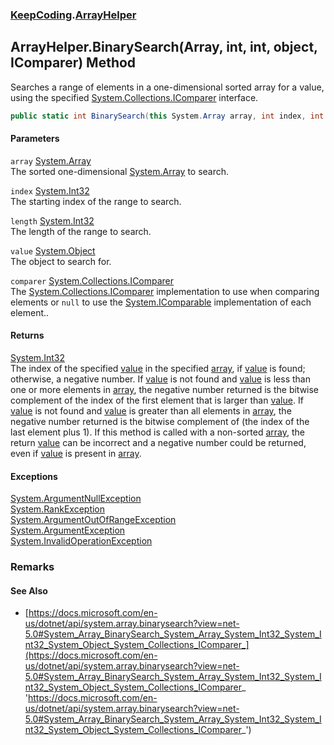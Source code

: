### [KeepCoding](KeepCoding.md 'KeepCoding').[ArrayHelper](KeepCoding_ArrayHelper.md 'KeepCoding.ArrayHelper')
## ArrayHelper.BinarySearch(Array, int, int, object, IComparer) Method
Searches a range of elements in a one-dimensional sorted array for a value, using the specified [System.Collections.IComparer](https://docs.microsoft.com/en-us/dotnet/api/System.Collections.IComparer 'System.Collections.IComparer') interface.  
```csharp
public static int BinarySearch(this System.Array array, int index, int length, object value, System.Collections.IComparer comparer);
```
#### Parameters
<a name='KeepCoding_ArrayHelper_BinarySearch(System_Array_int_int_object_System_Collections_IComparer)_array'></a>
`array` [System.Array](https://docs.microsoft.com/en-us/dotnet/api/System.Array 'System.Array')  
The sorted one-dimensional [System.Array](https://docs.microsoft.com/en-us/dotnet/api/System.Array 'System.Array') to search.
  
<a name='KeepCoding_ArrayHelper_BinarySearch(System_Array_int_int_object_System_Collections_IComparer)_index'></a>
`index` [System.Int32](https://docs.microsoft.com/en-us/dotnet/api/System.Int32 'System.Int32')  
The starting index of the range to search.
  
<a name='KeepCoding_ArrayHelper_BinarySearch(System_Array_int_int_object_System_Collections_IComparer)_length'></a>
`length` [System.Int32](https://docs.microsoft.com/en-us/dotnet/api/System.Int32 'System.Int32')  
The length of the range to search.
  
<a name='KeepCoding_ArrayHelper_BinarySearch(System_Array_int_int_object_System_Collections_IComparer)_value'></a>
`value` [System.Object](https://docs.microsoft.com/en-us/dotnet/api/System.Object 'System.Object')  
The object to search for.
  
<a name='KeepCoding_ArrayHelper_BinarySearch(System_Array_int_int_object_System_Collections_IComparer)_comparer'></a>
`comparer` [System.Collections.IComparer](https://docs.microsoft.com/en-us/dotnet/api/System.Collections.IComparer 'System.Collections.IComparer')  
The [System.Collections.IComparer](https://docs.microsoft.com/en-us/dotnet/api/System.Collections.IComparer 'System.Collections.IComparer') implementation to use when comparing elements or `null` to use the [System.IComparable](https://docs.microsoft.com/en-us/dotnet/api/System.IComparable 'System.IComparable') implementation of each element..
  
#### Returns
[System.Int32](https://docs.microsoft.com/en-us/dotnet/api/System.Int32 'System.Int32')  
The index of the specified [value](KeepCoding_ArrayHelper_BinarySearch(System_Array_int_int_object_System_Collections_IComparer).md#KeepCoding_ArrayHelper_BinarySearch(System_Array_int_int_object_System_Collections_IComparer)_value 'KeepCoding.ArrayHelper.BinarySearch(System.Array, int, int, object, System.Collections.IComparer).value') in the specified [array](KeepCoding_ArrayHelper_BinarySearch(System_Array_int_int_object_System_Collections_IComparer).md#KeepCoding_ArrayHelper_BinarySearch(System_Array_int_int_object_System_Collections_IComparer)_array 'KeepCoding.ArrayHelper.BinarySearch(System.Array, int, int, object, System.Collections.IComparer).array'), if [value](KeepCoding_ArrayHelper_BinarySearch(System_Array_int_int_object_System_Collections_IComparer).md#KeepCoding_ArrayHelper_BinarySearch(System_Array_int_int_object_System_Collections_IComparer)_value 'KeepCoding.ArrayHelper.BinarySearch(System.Array, int, int, object, System.Collections.IComparer).value') is found; otherwise, a negative number. If [value](KeepCoding_ArrayHelper_BinarySearch(System_Array_int_int_object_System_Collections_IComparer).md#KeepCoding_ArrayHelper_BinarySearch(System_Array_int_int_object_System_Collections_IComparer)_value 'KeepCoding.ArrayHelper.BinarySearch(System.Array, int, int, object, System.Collections.IComparer).value') is not found and [value](KeepCoding_ArrayHelper_BinarySearch(System_Array_int_int_object_System_Collections_IComparer).md#KeepCoding_ArrayHelper_BinarySearch(System_Array_int_int_object_System_Collections_IComparer)_value 'KeepCoding.ArrayHelper.BinarySearch(System.Array, int, int, object, System.Collections.IComparer).value') is less than one or more elements in [array](KeepCoding_ArrayHelper_BinarySearch(System_Array_int_int_object_System_Collections_IComparer).md#KeepCoding_ArrayHelper_BinarySearch(System_Array_int_int_object_System_Collections_IComparer)_array 'KeepCoding.ArrayHelper.BinarySearch(System.Array, int, int, object, System.Collections.IComparer).array'), the negative number returned is the bitwise complement of the index of the first element that is larger than [value](KeepCoding_ArrayHelper_BinarySearch(System_Array_int_int_object_System_Collections_IComparer).md#KeepCoding_ArrayHelper_BinarySearch(System_Array_int_int_object_System_Collections_IComparer)_value 'KeepCoding.ArrayHelper.BinarySearch(System.Array, int, int, object, System.Collections.IComparer).value'). If [value](KeepCoding_ArrayHelper_BinarySearch(System_Array_int_int_object_System_Collections_IComparer).md#KeepCoding_ArrayHelper_BinarySearch(System_Array_int_int_object_System_Collections_IComparer)_value 'KeepCoding.ArrayHelper.BinarySearch(System.Array, int, int, object, System.Collections.IComparer).value') is not found and [value](KeepCoding_ArrayHelper_BinarySearch(System_Array_int_int_object_System_Collections_IComparer).md#KeepCoding_ArrayHelper_BinarySearch(System_Array_int_int_object_System_Collections_IComparer)_value 'KeepCoding.ArrayHelper.BinarySearch(System.Array, int, int, object, System.Collections.IComparer).value') is greater than all elements in [array](KeepCoding_ArrayHelper_BinarySearch(System_Array_int_int_object_System_Collections_IComparer).md#KeepCoding_ArrayHelper_BinarySearch(System_Array_int_int_object_System_Collections_IComparer)_array 'KeepCoding.ArrayHelper.BinarySearch(System.Array, int, int, object, System.Collections.IComparer).array'), the negative number returned is the bitwise complement of (the index of the last element plus 1). If this method is called with a non-sorted [array](KeepCoding_ArrayHelper_BinarySearch(System_Array_int_int_object_System_Collections_IComparer).md#KeepCoding_ArrayHelper_BinarySearch(System_Array_int_int_object_System_Collections_IComparer)_array 'KeepCoding.ArrayHelper.BinarySearch(System.Array, int, int, object, System.Collections.IComparer).array'), the return [value](KeepCoding_ArrayHelper_BinarySearch(System_Array_int_int_object_System_Collections_IComparer).md#KeepCoding_ArrayHelper_BinarySearch(System_Array_int_int_object_System_Collections_IComparer)_value 'KeepCoding.ArrayHelper.BinarySearch(System.Array, int, int, object, System.Collections.IComparer).value') can be incorrect and a negative number could be returned, even if [value](KeepCoding_ArrayHelper_BinarySearch(System_Array_int_int_object_System_Collections_IComparer).md#KeepCoding_ArrayHelper_BinarySearch(System_Array_int_int_object_System_Collections_IComparer)_value 'KeepCoding.ArrayHelper.BinarySearch(System.Array, int, int, object, System.Collections.IComparer).value') is present in [array](KeepCoding_ArrayHelper_BinarySearch(System_Array_int_int_object_System_Collections_IComparer).md#KeepCoding_ArrayHelper_BinarySearch(System_Array_int_int_object_System_Collections_IComparer)_array 'KeepCoding.ArrayHelper.BinarySearch(System.Array, int, int, object, System.Collections.IComparer).array').
#### Exceptions
[System.ArgumentNullException](https://docs.microsoft.com/en-us/dotnet/api/System.ArgumentNullException 'System.ArgumentNullException')  
[System.RankException](https://docs.microsoft.com/en-us/dotnet/api/System.RankException 'System.RankException')  
[System.ArgumentOutOfRangeException](https://docs.microsoft.com/en-us/dotnet/api/System.ArgumentOutOfRangeException 'System.ArgumentOutOfRangeException')  
[System.ArgumentException](https://docs.microsoft.com/en-us/dotnet/api/System.ArgumentException 'System.ArgumentException')  
[System.InvalidOperationException](https://docs.microsoft.com/en-us/dotnet/api/System.InvalidOperationException 'System.InvalidOperationException')  
### Remarks
#### See Also
- [https://docs.microsoft.com/en-us/dotnet/api/system.array.binarysearch?view=net-5.0#System_Array_BinarySearch_System_Array_System_Int32_System_Int32_System_Object_System_Collections_IComparer_](https://docs.microsoft.com/en-us/dotnet/api/system.array.binarysearch?view=net-5.0#System_Array_BinarySearch_System_Array_System_Int32_System_Int32_System_Object_System_Collections_IComparer_ 'https://docs.microsoft.com/en-us/dotnet/api/system.array.binarysearch?view=net-5.0#System_Array_BinarySearch_System_Array_System_Int32_System_Int32_System_Object_System_Collections_IComparer_')
